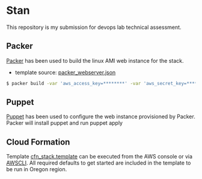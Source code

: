 # Stan

This repository is my submission for devops lab technical assessment.

## Packer

[Packer](https://www.packer.io/) has been used to build the linux AMI web instance for the stack.
- template source: [packer_webserver.json](https://github.com/andrewjacksonio/Stan/blob/master/packer_webserver.json)
```sh
$ packer build -var 'aws_access_key=********' -var 'aws_secret_key=*********' packer_webserver.json
```
## Puppet

[Puppet](https://puppet.com/) has been used to configure the web instance provisioned by Packer.   Packer will install puppet and run puppet apply

## Cloud Formation

Template [cfn_stack.template](https://github.com/andrewjacksonio/Stan/blob/master/cfn_stack.template) can be executed from the AWS console or via [AWSCLI](https://aws.amazon.com/cli/).  All required defaults to get started are included in the template to be run in Oregon region.
